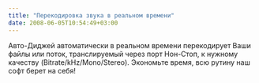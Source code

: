 ```yaml
---
title: "Перекодировка звука в реальном времени"
date: 2008-06-05T10:54:49+03:00
---
```


Авто-Диджей автоматически в реальном времени перекодирует Ваши файлы или поток, транслируемый через порт Нон-Стоп, к нужному качеству (Bitrate/kHz/Mono/Stereo). Экономьте время, всю рутину наш софт берет на себя!
